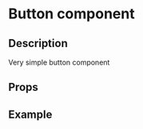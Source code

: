 <script setup>
import { InputSelect } from '../../index';

const buttonPlaygroundCode = '<Button variant="primary">Click me</Button>';
</script>

# Button component

## Description

Very simple button component

## Props

<Props :of="Button"></Props>

## Example

<Playground 
  :code="buttonPlaygroundCode"
  :components="{ Button }">
</Playground>
